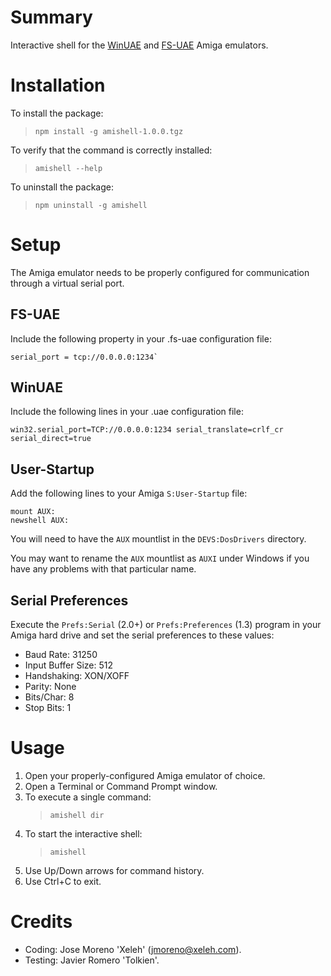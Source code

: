 # Summary
Interactive shell for the [WinUAE](http://www.winuae.net/) and [FS-UAE](https://fs-uae.net/) Amiga emulators.

# Installation
To install the package:

> `npm install -g amishell-1.0.0.tgz`

To verify that the command is correctly installed:

> `amishell --help`

To uninstall the package:

> `npm uninstall -g amishell`

# Setup
The Amiga emulator needs to be properly configured for communication through a virtual serial port.

## FS-UAE  
Include the following property in your .fs-uae configuration file:

```
serial_port = tcp://0.0.0.0:1234`
```

## WinUAE
Include the following lines in your .uae configuration file:

```
win32.serial_port=TCP://0.0.0.0:1234 serial_translate=crlf_cr
serial_direct=true
```

## User-Startup
Add the following lines to your Amiga `S:User-Startup` file:

```
mount AUX:
newshell AUX:
```

You will need to have the `AUX` mountlist in the `DEVS:DosDrivers` directory.

You may want to rename the `AUX` mountlist as `AUXI` under Windows if you have any problems with that particular name.

## Serial Preferences
Execute the `Prefs:Serial` (2.0+) or `Prefs:Preferences` (1.3) program in your Amiga hard drive and set the serial preferences to these values:

* Baud Rate: 31250
* Input Buffer Size: 512
* Handshaking: XON/XOFF
* Parity: None
* Bits/Char: 8
* Stop Bits: 1

# Usage
1. Open your properly-configured Amiga emulator of choice.
2. Open a Terminal or Command Prompt window.
3. To execute a single command:
	> `amishell dir`
4. To start the interactive shell:
	> `amishell`
5. Use Up/Down arrows for command history.
6. Use Ctrl+C to exit.

# Credits
* Coding: Jose Moreno 'Xeleh' (<jmoreno@xeleh.com>).
* Testing: Javier Romero 'Tolkien'.
